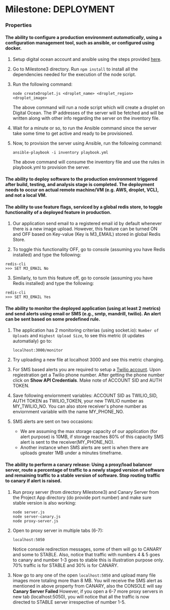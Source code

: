 # Milestone: DEPLOYMENT

### Properties

#### The ability to configure a production environment *automatically*, using a configuration management tool, such as ansible, or configured using docker.

1. Setup digital ocean account and ansible using the steps provided [here](https://github.com/kumar-utsav/HW/blob/master/HW1/README.md).

2. Go to Milestone3 directory. Run ``` npm install ``` to install all the dependencies needed for the execution of the node script. 

3. Run the following command:
   ```
   node createDroplet.js <droplet_name> <droplet_region> <droplet_image>
   ```  
   The above command will run a node script which will create a droplet on Digital Ocean. The IP addresses of the server will be fetched and will be written along with other info regarding the server on the inventory file.

4. Wait for a minute or so, to run the Ansible command since the server take some time to get active and ready to be provisioned.

5. Now, to provision the server using Ansible, run the following command:
   ```
   ansible-playbook -i inventory playbook.yml
   ```
   The above command will consume the inventory file and use the rules in playbook.yml to provision the server.

#### The ability to deploy software to the production environment triggered after build, testing, and analysis stage is completed. The deployment needs to occur on actual remote machine/VM (e.g. AWS, droplet, VCL), and not a local VM.

#### The ability to use feature flags, serviced by a global redis store, to toggle functionality of a deployed feature in production.
1. Our application send email to a registered email id by default whenever there is a new image upload. However, this feature can be turned ON and OFF based on Key-value (Key is M3_EMAIL) stored in global Redis Store.

2. To toggle this functionality OFF, go to console (assuming you have Redis installed) and type the following:
```
redis-cli
>>> SET M3_EMAIL No
```

3. Similarly, to turn this feature off, go to console (assuming you have Redis installed) and type the following:
```
redis-cli
>>> SET M3_EMAIL Yes
```

#### The ability to monitor the deployed application (using at least 2 metrics) and send alerts using email or SMS (e.g., smtp, mandrill, twilio). An alert can be sent based on some predefined rule.

1. The application has 2 monitoring criterias (using socket.io): ```Number of Uploads``` and ```Highest Upload Size```, to see this metric (it updates automatialy) go to:
   ```
   localhost:3000/monitor
   ```

2. Try uploading a new file at localhost 3000 and see this metric changing.

3. For SMS based alerts you are required to setup a [Twilio account](https://www.twilio.com/). Upon regiestration get a Twilio phone number. After getting the phone number click on **Show API Credentials**. Make note of ACCOUNT SID and AUTH TOKEN.

4. Save following enviornment variables: ACCOUNT SID as TWILIO_SID, AUTH TOKEN as TWILIO_TOKEN, your new TWILIO number as MY_TWILIO_NO. You can also store receiver's phone number as enviornment variable with the name MY_PHONE_NO.

5. SMS alerts are sent on two occasions:
	* We are assuming the max storage capacity of our application (for alert purpose) is 10MB, if storage reaches 80% of this capacity SMS alert is sent to the receiver(MY_PHONE_NO).
	* Another instance when SMS alerts are sent is when there are uploads greater 1MB under a minutes timeframe.  


#### The ability to perform a canary release: Using a proxy/load balancer server, route a percentage of traffic to a newly staged version of software and remaining traffic to a stable version of software. Stop routing traffic to canary if alert is raised.

1. Run proxy server (from directory Milestone3) and Canary Server from the Project App directory (do provide port number) and make sure stable version is also working:
   ```
   node server.js
   node server-canary.js
   node proxy-server.js
   ```

2. Open to proxy server in multiple tabs (6-7):
   ```
   localhost:5050
   ```
   Notice console redirection messages, some of them will go to CANARY and some to STABLE. Also, notice that traffic with numbers 4 & 5 goes to canary and number 1-3 goes to stable this is illustration purpose only. 70% traffic is for STABLE and 30% is for CANARY.

3. Now go to any one of the open ```localhost:5050``` and upload many file images more totaling more than 8 MB. You will receive the SMS alert as mentioned in above property from CANARY, also the CONSOLE will say **Canary Server Failed** However, if you open a 6-7 more proxy servers in new tab (localhost:5050), you will notice that all the traffic is now directed to STABLE server irrespective of number 1-5.



